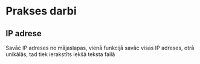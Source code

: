 # Prakses darbi

## IP adrese

Savāc IP adreses no mājaslapas, vienā funkcijā savāc visas IP adreses, otrā unikālās, tad tiek ierakstīts iekšā teksta failā
